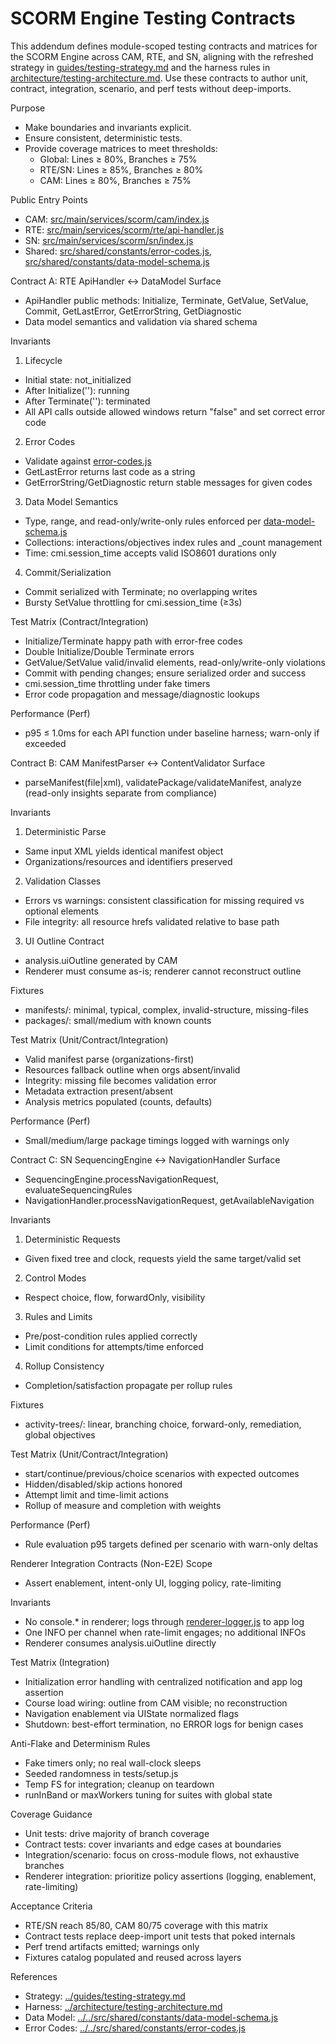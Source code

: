 # SCORM Engine Testing Contracts

This addendum defines module-scoped testing contracts and matrices for the SCORM Engine across CAM, RTE, and SN, aligning with the refreshed strategy in [guides/testing-strategy.md](../guides/testing-strategy.md:1) and the harness rules in [architecture/testing-architecture.md](../architecture/testing-architecture.md:1). Use these contracts to author unit, contract, integration, scenario, and perf tests without deep-imports.

Purpose
- Make boundaries and invariants explicit.
- Ensure consistent, deterministic tests.
- Provide coverage matrices to meet thresholds:
  - Global: Lines ≥ 80%, Branches ≥ 75%
  - RTE/SN: Lines ≥ 85%, Branches ≥ 80%
  - CAM: Lines ≥ 80%, Branches ≥ 75%

Public Entry Points
- CAM: [src/main/services/scorm/cam/index.js](../../src/main/services/scorm/cam/index.js:1)
- RTE: [src/main/services/scorm/rte/api-handler.js](../../src/main/services/scorm/rte/api-handler.js:1)
- SN:  [src/main/services/scorm/sn/index.js](../../src/main/services/scorm/sn/index.js:1)
- Shared: [src/shared/constants/error-codes.js](../../src/shared/constants/error-codes.js:1), [src/shared/constants/data-model-schema.js](../../src/shared/constants/data-model-schema.js:1)

Contract A: RTE ApiHandler ↔ DataModel
Surface
- ApiHandler public methods: Initialize, Terminate, GetValue, SetValue, Commit, GetLastError, GetErrorString, GetDiagnostic
- Data model semantics and validation via shared schema

Invariants
1) Lifecycle
- Initial state: not_initialized
- After Initialize(''): running
- After Terminate(''): terminated
- All API calls outside allowed windows return "false" and set correct error code

2) Error Codes
- Validate against [error-codes.js](../../src/shared/constants/error-codes.js:1)
- GetLastError returns last code as a string
- GetErrorString/GetDiagnostic return stable messages for given codes

3) Data Model Semantics
- Type, range, and read-only/write-only rules enforced per [data-model-schema.js](../../src/shared/constants/data-model-schema.js:1)
- Collections: interactions/objectives index rules and _count management
- Time: cmi.session_time accepts valid ISO8601 durations only

4) Commit/Serialization
- Commit serialized with Terminate; no overlapping writes
- Bursty SetValue throttling for cmi.session_time (≥3s)

Test Matrix (Contract/Integration)
- Initialize/Terminate happy path with error-free codes
- Double Initialize/Double Terminate errors
- GetValue/SetValue valid/invalid elements, read-only/write-only violations
- Commit with pending changes; ensure serialized order and success
- cmi.session_time throttling under fake timers
- Error code propagation and message/diagnostic lookups

Performance (Perf)
- p95 ≤ 1.0ms for each API function under baseline harness; warn-only if exceeded

Contract B: CAM ManifestParser ↔ ContentValidator
Surface
- parseManifest(file|xml), validatePackage/validateManifest, analyze (read-only insights separate from compliance)

Invariants
1) Deterministic Parse
- Same input XML yields identical manifest object
- Organizations/resources and identifiers preserved

2) Validation Classes
- Errors vs warnings: consistent classification for missing required vs optional elements
- File integrity: all resource hrefs validated relative to base path

3) UI Outline Contract
- analysis.uiOutline generated by CAM
- Renderer must consume as-is; renderer cannot reconstruct outline

Fixtures
- manifests/: minimal, typical, complex, invalid-structure, missing-files
- packages/: small/medium with known counts

Test Matrix (Unit/Contract/Integration)
- Valid manifest parse (organizations-first)
- Resources fallback outline when orgs absent/invalid
- Integrity: missing file becomes validation error
- Metadata extraction present/absent
- Analysis metrics populated (counts, defaults)

Performance (Perf)
- Small/medium/large package timings logged with warnings only

Contract C: SN SequencingEngine ↔ NavigationHandler
Surface
- SequencingEngine.processNavigationRequest, evaluateSequencingRules
- NavigationHandler.processNavigationRequest, getAvailableNavigation

Invariants
1) Deterministic Requests
- Given fixed tree and clock, requests yield the same target/valid set

2) Control Modes
- Respect choice, flow, forwardOnly, visibility

3) Rules and Limits
- Pre/post-condition rules applied correctly
- Limit conditions for attempts/time enforced

4) Rollup Consistency
- Completion/satisfaction propagate per rollup rules

Fixtures
- activity-trees/: linear, branching choice, forward-only, remediation, global objectives

Test Matrix (Unit/Contract/Integration)
- start/continue/previous/choice scenarios with expected outcomes
- Hidden/disabled/skip actions honored
- Attempt limit and time-limit actions
- Rollup of measure and completion with weights

Performance (Perf)
- Rule evaluation p95 targets defined per scenario with warn-only deltas

Renderer Integration Contracts (Non-E2E)
Scope
- Assert enablement, intent-only UI, logging policy, rate-limiting

Invariants
- No console.* in renderer; logs through [renderer-logger.js](../../src/renderer/utils/renderer-logger.js:1) to app log
- One INFO per channel when rate-limit engages; no additional INFOs
- Renderer consumes analysis.uiOutline directly

Test Matrix (Integration)
- Initialization error handling with centralized notification and app log assertion
- Course load wiring: outline from CAM visible; no reconstruction
- Navigation enablement via UIState normalized flags
- Shutdown: best-effort termination, no ERROR logs for benign cases

Anti-Flake and Determinism Rules
- Fake timers only; no real wall-clock sleeps
- Seeded randomness in tests/setup.js
- Temp FS for integration; cleanup on teardown
- runInBand or maxWorkers tuning for suites with global state

Coverage Guidance
- Unit tests: drive majority of branch coverage
- Contract tests: cover invariants and edge cases at boundaries
- Integration/scenario: focus on cross-module flows, not exhaustive branches
- Renderer integration: prioritize policy assertions (logging, enablement, rate-limiting)

Acceptance Criteria
- RTE/SN reach 85/80, CAM 80/75 coverage with this matrix
- Contract tests replace deep-import unit tests that poked internals
- Perf trend artifacts emitted; warnings only
- Fixtures catalog populated and reused across layers

References
- Strategy: [../guides/testing-strategy.md](../guides/testing-strategy.md:1)
- Harness: [../architecture/testing-architecture.md](../architecture/testing-architecture.md:1)
- Data Model: [../../src/shared/constants/data-model-schema.js](../../src/shared/constants/data-model-schema.js:1)
- Error Codes: [../../src/shared/constants/error-codes.js](../../src/shared/constants/error-codes.js:1)